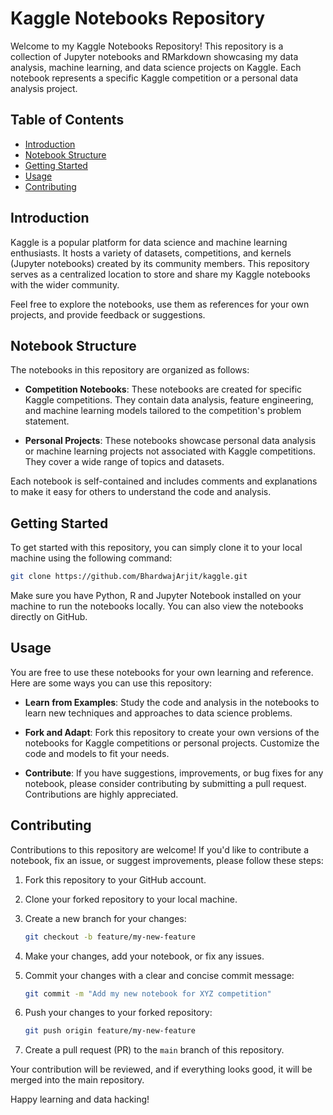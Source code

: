 # Kaggle Notebooks Repository

Welcome to my Kaggle Notebooks Repository! This repository is a collection of Jupyter notebooks and RMarkdown showcasing my data analysis, machine learning, and data science projects on Kaggle. Each notebook represents a specific Kaggle competition or a personal data analysis project.

## Table of Contents

- [Introduction](#introduction)
- [Notebook Structure](#notebook-structure)
- [Getting Started](#getting-started)
- [Usage](#usage)
- [Contributing](#contributing)

## Introduction

Kaggle is a popular platform for data science and machine learning enthusiasts. It hosts a variety of datasets, competitions, and kernels (Jupyter notebooks) created by its community members. This repository serves as a centralized location to store and share my Kaggle notebooks with the wider community.

Feel free to explore the notebooks, use them as references for your own projects, and provide feedback or suggestions.

## Notebook Structure

The notebooks in this repository are organized as follows:

- **Competition Notebooks**: These notebooks are created for specific Kaggle competitions. They contain data analysis, feature engineering, and machine learning models tailored to the competition's problem statement.

- **Personal Projects**: These notebooks showcase personal data analysis or machine learning projects not associated with Kaggle competitions. They cover a wide range of topics and datasets.

Each notebook is self-contained and includes comments and explanations to make it easy for others to understand the code and analysis.

## Getting Started

To get started with this repository, you can simply clone it to your local machine using the following command:

```bash
git clone https://github.com/BhardwajArjit/kaggle.git
```

Make sure you have Python, R and Jupyter Notebook installed on your machine to run the notebooks locally. You can also view the notebooks directly on GitHub.

## Usage

You are free to use these notebooks for your own learning and reference. Here are some ways you can use this repository:

- **Learn from Examples**: Study the code and analysis in the notebooks to learn new techniques and approaches to data science problems.

- **Fork and Adapt**: Fork this repository to create your own versions of the notebooks for Kaggle competitions or personal projects. Customize the code and models to fit your needs.

- **Contribute**: If you have suggestions, improvements, or bug fixes for any notebook, please consider contributing by submitting a pull request. Contributions are highly appreciated.

## Contributing

Contributions to this repository are welcome! If you'd like to contribute a notebook, fix an issue, or suggest improvements, please follow these steps:

1. Fork this repository to your GitHub account.

2. Clone your forked repository to your local machine.

3. Create a new branch for your changes:

   ```bash
   git checkout -b feature/my-new-feature
   ```

4. Make your changes, add your notebook, or fix any issues.

5. Commit your changes with a clear and concise commit message:

   ```bash
   git commit -m "Add my new notebook for XYZ competition"
   ```

6. Push your changes to your forked repository:

   ```bash
   git push origin feature/my-new-feature
   ```

7. Create a pull request (PR) to the `main` branch of this repository.

Your contribution will be reviewed, and if everything looks good, it will be merged into the main repository.

Happy learning and data hacking!
